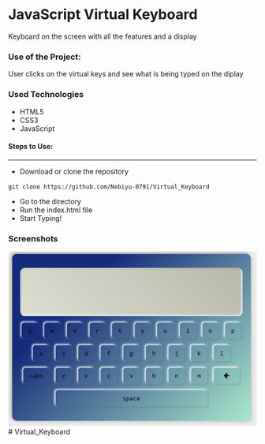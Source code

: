 <h1>JavaScript Virtual Keyboard</h1>

<p>Keyboard on the screen with all the features and a display</p>

### Use of the Project:

<p>User clicks on the virtual keys and see what is being typed on the diplay</p>

<h3>Used Technologies</h3>
<ul>
  <li>HTML5</li>
  <li>CSS3</li>
  <li>JavaScript</li>
</ul>

#### Steps to Use:

---

- Download or clone the repository

```
git clone https://github.com/Nebiyu-0791/Virtual_Keyboard
```

- Go to the directory
- Run the index.html file
- Start Typing!

<h3> Screenshots </h3>
<img src = "https://github.com/Nebiyu-0791/Virtual_Keyboard/blob/main/snap.PNG" />
<br># Virtual_Keyboard
